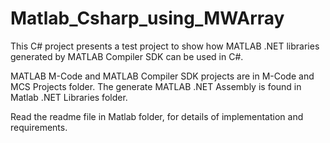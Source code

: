 # Matlab_Csharp_using_MWArray
This C# project presents a test project to show how MATLAB .NET libraries generated by MATLAB Compiler SDK can be used in C#.

MATLAB M-Code and MATLAB Compiler SDK projects are in M-Code and MCS Projects	folder.
The generate MATLAB .NET Assembly is found in Matlab .NET Libraries folder.

Read the readme file in Matlab folder, for details of implementation and requirements.
